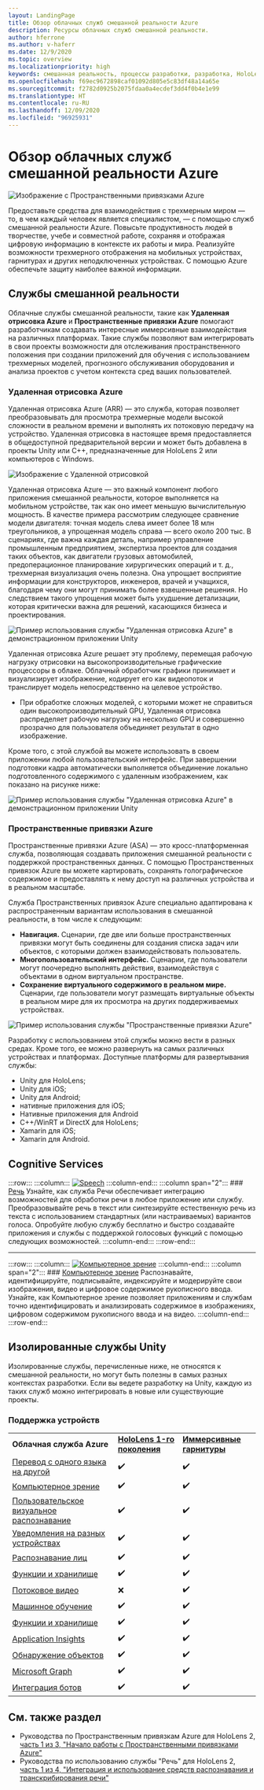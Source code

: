 ```yaml
---
layout: LandingPage
title: Обзор облачных служб смешанной реальности Azure
description: Ресурсы облачных служб смешанной реальности.
author: hferrone
ms.author: v-haferr
ms.date: 12/9/2020
ms.topic: overview
ms.localizationpriority: high
keywords: смешанная реальность, процессы разработки, разработка, HoloLens, облачные службы, Azure, удаленная отрисовка, пространственные привязки, Cognitive Services, восприятие, Unity, машинное обучение, перевод речи, компьютерное зрение, Microsoft Graph
ms.openlocfilehash: f69ec9672898caf01092d805e5c83df48a14a65e
ms.sourcegitcommit: f2782d0925b2075fdaa0a4ecdef3dd4f0b4e1e99
ms.translationtype: HT
ms.contentlocale: ru-RU
ms.lasthandoff: 12/09/2020
ms.locfileid: "96925931"
---
```

# <a name="azure-mixed-reality-cloud-services-overview"></a>Обзор облачных служб смешанной реальности Azure

![ Изображение с Пространственными привязками Azure](../design/images/AzureSpatialAnchors.jpg)

Предоставьте средства для взаимодействия с трехмерным миром — то, в чем каждый человек является специалистом, — с помощью служб смешанной реальности Azure. Повысьте продуктивность людей в творчестве, учебе и совместной работе, сохраняя и отображая цифровую информацию в контексте их работы и мира. Реализуйте возможности трехмерного отображения на мобильных устройствах, гарнитурах и других неподключенных устройствах. С помощью Azure обеспечьте защиту наиболее важной информации.

## <a name="mixed-reality-services"></a>Службы смешанной реальности

Облачные службы смешанной реальности, такие как **Удаленная отрисовка Azure** и **Пространственные привязки Azure** помогают разработчикам создавать интересные иммерсивные взаимодействия на различных платформах. Такие службы позволяют вам интегрировать в свои проекты возможности для отслеживания пространственного положения при создании приложений для обучения с использованием трехмерных моделей, прогнозного обслуживания оборудования и анализа проектов с учетом контекста сред ваших пользователей.

### <a name="azure-remote-rendering"></a>Удаленная отрисовка Azure
Удаленная отрисовка Azure (ARR) — это служба, которая позволяет преобразовывать для просмотра трехмерные модели высокой сложности в реальном времени и выполнять их потоковую передачу на устройство. Удаленная отрисовка в настоящее время предоставляется в общедоступной предварительной версии и может быть добавлена в проекты Unity или C++, предназначенные для HoloLens 2 или компьютеров с Windows.

![ Изображение с Удаленной отрисовкой](../design/images/RemoteRendering.jpg)

Удаленная отрисовка Azure — это важный компонент любого приложения смешанной реальности, которое выполняется на мобильном устройстве, так как оно имеет меньшую вычислительную мощность. В качестве примера рассмотрим следующее сравнение модели двигателя: точная модель слева имеет более 18 млн треугольников, а упрощенная модель справа — всего около 200 тыс. В сценариях, где важна каждая деталь, например управление промышленным предприятием, экспертиза проектов для создания таких объектов, как двигатели грузовых автомобилей, предоперационное планирование хирургических операций и т. д., трехмерная визуализация очень полезна. Она упрощает восприятие информации для конструкторов, инженеров, врачей и учащихся, благодаря чему они могут принимать более взвешенные решения. Но следствием такого упрощения может быть ухудшение детализации, которая критически важна для решений, касающихся бизнеса и проектирования.

![Пример использования службы "Удаленная отрисовка Azure" в демонстрационном приложении Unity](images/arr-engine.png)

Удаленная отрисовка Azure решает эту проблему, перемещая рабочую нагрузку отрисовки на высокопроизводительные графические процессоры в облаке. Облачный обработчик графики принимает и визуализирует изображение, кодирует его как видеопоток и транслирует модель непосредственно на целевое устройство. 

* При обработке сложных моделей, с которыми может не справиться один высокопроизводительный GPU, Удаленная отрисовка распределяет рабочую нагрузку на несколько GPU и совершенно прозрачно для пользователя объединяет результат в одно изображение. 

Кроме того, с этой службой вы можете использовать в своем приложении любой пользовательский интерфейс. При завершении подготовки кадра автоматически выполняется объединение локально подготовленного содержимого с удаленным изображением, как показано на рисунке ниже:

![Пример использования службы "Удаленная отрисовка Azure" в демонстрационном приложении Unity](images/showcase-app.png)

### <a name="azure-spatial-anchors"></a>Пространственные привязки Azure
Пространственные привязки Azure (ASA) — это кросс-платформенная служба, позволяющая создавать приложения смешанной реальности с поддержкой пространственных данных. С помощью Пространственных привязок Azure вы можете картировать, сохранять голографическое содержимое и предоставлять к нему доступ на различных устройства и в реальном масштабе. 

Служба Пространственных привязок Azure специально адаптирована к распространенным вариантам использования в смешанной реальности, в том числе к следующим:
* **Навигация.** Сценарии, где две или больше пространственных привязки могут быть соединены для создания списка задач или объектов, с которыми должен взаимодействовать пользователь.
* **Многопользовательский интерфейс.** Сценарии, где пользователи могут поочередно выполнять действия, взаимодействуя с объектами в одном виртуальном пространстве.
* **Сохранение виртуального содержимого в реальном мире.** Сценарии, где пользователи могут размещать виртуальные объекты в реальном мире для их просмотра на других поддерживаемых устройствах.

![Пример использования службы "Пространственные привязки Azure"](images/persistence.gif)

Разработку с использованием этой службы можно вести в разных средах. Кроме того, ее можно развернуть на самых различных устройствах и платформах. Доступные платформы для развертывания службы:
* Unity для HoloLens;
* Unity для iOS;
* Unity для Android;
* нативные приложения для iOS;
* Нативные приложения для Android
* C++/WinRT и DirectX для HoloLens;
* Xamarin для iOS;
* Xamarin для Android.

## <a name="cognitive-services"></a>Cognitive Services

:::row:::
    :::column:::
       [![Speech](../whats-new/images/speech.jpg)](https://docs.microsoft.com/azure/cognitive-services/speech-service/)
    :::column-end:::
    :::column span="2":::
        ### <a name="speech"></a>[Речь](https://docs.microsoft.com/azure/cognitive-services/speech-service/)
        Узнайте, как служба Речи обеспечивает интеграцию возможностей для обработки речи в любое приложение или службу. Преобразовывайте речь в текст или синтезируйте естественную речь из текста с использованием стандартных (или настраиваемых) вариантов голоса. Опробуйте любую службу бесплатно и быстро создавайте приложения и службы с поддержкой голосовых функций с помощью следующих возможностей.
    :::column-end:::
:::row-end:::

---

:::row:::
    :::column:::
       [![Компьютерное зрение](../whats-new/images/vision.jpg)](https://docs.microsoft.com/azure/cognitive-services/computer-vision/)
    :::column-end:::
    :::column span="2":::
        ### <a name="vision"></a>[Компьютерное зрение](https://docs.microsoft.com/azure/cognitive-services/computer-vision/)
        Распознавайте, идентифицируйте, подписывайте, индексируйте и модерируйте свои изображения, видео и цифровое содержимое рукописного ввода. Узнайте, как Компьютерное зрение позволяет приложениям и службам точно идентифицировать и анализировать содержимое в изображениях, цифровом содержимом рукописного ввода и на видео.
    :::column-end:::
:::row-end:::


## <a name="standalone-unity-services"></a>Изолированные службы Unity

Изолированные службы, перечисленные ниже, не относятся к смешанной реальности, но могут быть полезны в самых разных контекстах разработки. Если вы ведете разработку на Unity, каждую из таких служб можно интегрировать в новые или существующие проекты.

### <a name="device-support"></a>Поддержка устройств
<table>
    <tr>
        <td><strong>Облачная служба Azure</strong></td>
        <td><a href="../hololens-hardware-details.md"><strong>HoloLens 1-го поколения</strong></a></td>
        <td><a href="../discover/immersive-headset-hardware-details.md"><strong>Иммерсивные гарнитуры</strong></a></td>
    </tr>
     <tr>
        <td><a href="unity/tutorials/mr-azure-301.md">Перевод с одного языка на другой</a></td>
        <td>✔️</td>
        <td>✔️</td>
    </tr>
    <tr>
        <td><a href="unity/tutorials/mr-azure-302.md">Компьютерное зрение</a></td>
        <td>✔️</td>
        <td>✔️</td>
    </tr>
    <tr>
        <td><a href="unity/tutorials/mr-azure-302b.md">Пользовательское визуальное распознавание</a></td>
        <td>✔️</td>
        <td>✔️</td>
    </tr>
    <tr>
        <td><a href="unity/tutorials/mr-azure-303.md">Уведомления на разных устройствах</a></td>
        <td>✔️</td>
        <td>✔️</td>
    </tr>
    <tr>
        <td><a href="unity/tutorials/mr-azure-304.md">Распознавание лиц</a></td>
        <td>✔️</td>
        <td>✔️</td>
    </tr>
    <tr>
        <td><a href="unity/tutorials/mr-azure-305.md">Функции и хранилище</a></td>
        <td>✔️</td>
        <td>✔️</td>
    </tr>
    <tr>
        <td><a href="unity/tutorials/mr-azure-306.md">Потоковое видео</a></td>
        <td>❌</td>
        <td>✔️</td>
    </tr>
    <tr>
        <td><a href="unity/tutorials/mr-azure-307.md">Машинное обучение</a></td>
        <td>✔️</td>
        <td>✔️</td>
    </tr>
    <tr>
        <td><a href="unity/tutorials/mr-azure-308.md"mr-azure-308.md">Функции и хранилище</a></td>
        <td>✔️</td>
        <td>✔️</td>
    </tr>
    <tr>
        <td><a href="unity/tutorials/mr-azure-309.md">Application Insights</a></td>
        <td>✔️</td>
        <td>✔️</td>
    </tr>
    <tr>
        <td><a href="unity/tutorials/mr-azure-310.md">Обнаружение объектов</a></td>
        <td>✔️</td>
        <td>✔️</td>
    </tr>
    <tr>
        <td><a href="unity/tutorials/mr-azure-311.md">Microsoft Graph</a></td>
        <td>✔️</td>
        <td>✔️</td>
    </tr>
    <tr>
        <td><a href="unity/tutorials/mr-azure-312.md">Интеграция ботов</a></td>
        <td>✔️</td>
        <td>✔️</td>
    </tr>
</table>

## <a name="see-also"></a>См. также раздел

* Руководства по Пространственным привязкам Azure для HoloLens 2, [часть 1 из 3, "Начало работы с Пространственными привязками Azure"](../mrlearning-asa-ch1.md)
* Руководства по использованию службы "Речь" для HoloLens 2, [часть 1 из 4, "Интеграция и использование средств распознавания и транскрибирования речи"](../develop/unity/tutorials/mrlearning-speechSDK-ch1.md)
